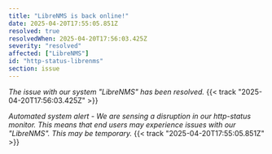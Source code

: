 ```yaml
---
title: "LibreNMS is back online!"
date: 2025-04-20T17:55:05.851Z
resolved: true
resolvedWhen: 2025-04-20T17:56:03.425Z
severity: "resolved"
affected: ["LibreNMS"]
id: "http-status-librenms"
section: issue
---
```


*The issue with our system "LibreNMS" has been resolved.* {{< track "2025-04-20T17:56:03.425Z" >}}

**Automated system alert* - We are sensing a disruption in our http-status monitor. This means that end users may experience issues with our "LibreNMS". This may be temporary.* {{< track "2025-04-20T17:55:05.851Z" >}}
